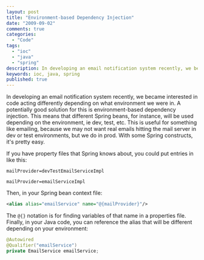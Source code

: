 ```yaml
---
layout: post
title: "Environment-based Dependency Injection"
date: "2009-09-02"
comments: true
categories:
  - "Code"
tags:
  - "ioc"
  - "java"
  - "spring"
description: In developing an email notification system recently, we became interested in code acting differently depending on what environment we were in.  A potentiall
keywords: ioc, java, spring
published: true
---
```


In developing an email notification system recently, we became interested in code acting differently depending on what environment we were in.  A potentially good solution for this is environment-based dependency injection.  This means that different Spring beans, for instance, will be used depending on the environment, ie dev, test, etc.  This is useful for something like emailing, because we may not want real emails hitting the mail server in dev or test environments, but we do in prod.  With some Spring constructs, it's pretty easy.

<!--more-->

If you have property files that Spring knows about, you could put entries in like this:

```text defaultContext-dev-test.properties 
mailProvider=devTestEmailServiceImpl
```

```text defaultContext.properties
mailProvider=emailServiceImpl
```

Then, in your Spring bean context file:

```xml serviceBeanContext.xml
<alias alias="emailService" name="@{mailProvider}"/>
```

The `@{}` notation is for finding variables of that name in a properties file.  Finally, in your Java code, you can reference the alias that will be different depending on your environment:

```java
@Autowired
@Qualifier("emailService")
private EmailService emailService;
```
  

